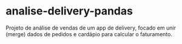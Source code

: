 # analise-delivery-pandas
Projeto de análise de vendas de um app de delivery, focado em unir (merge) dados de pedidos e cardápio para calcular o faturamento.
